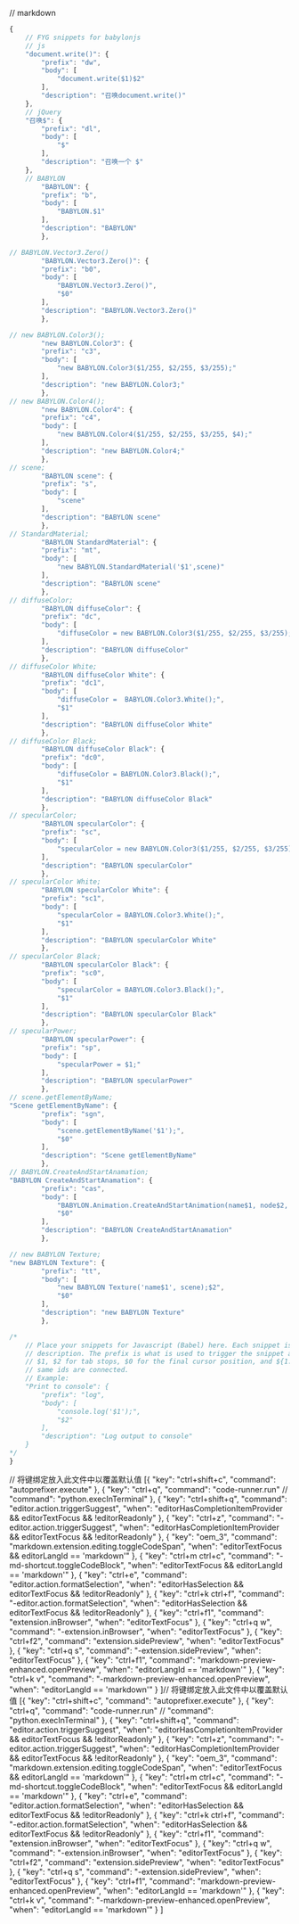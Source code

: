 // markdown
```javascript
{
	// FYG snippets for babylonjs
	// js
	"document.write()": {
		"prefix": "dw",
		"body": [
			"document.write($1)$2"
		],
		"description": "召唤document.write()"
	},
	// jQuery
	"召唤$": {
		"prefix": "dl",
		"body": [
			"$"
		],
		"description": "召唤一个 $"
	},
	// BABYLON
		"BABYLON": {
		"prefix": "b",
		"body": [
			"BABYLON.$1"
		],
		"description": "BABYLON"
		},

// BABYLON.Vector3.Zero()
		"BABYLON.Vector3.Zero()": {
		"prefix": "b0",
		"body": [
			"BABYLON.Vector3.Zero()",
			"$0"
		],
		"description": "BABYLON.Vector3.Zero()"
		},

// new BABYLON.Color3();
		"new BABYLON.Color3": {
		"prefix": "c3",
		"body": [
			"new BABYLON.Color3($1/255, $2/255, $3/255);"
		],
		"description": "new BABYLON.Color3;"
		},
// new BABYLON.Color4();
		"new BABYLON.Color4": {
		"prefix": "c4",
		"body": [
			"new BABYLON.Color4($1/255, $2/255, $3/255, $4);"
		],
		"description": "new BABYLON.Color4;"
		},
// scene;
		"BABYLON scene": {
		"prefix": "s",
		"body": [
			"scene"
		],
		"description": "BABYLON scene"
		},
// StandardMaterial;
		"BABYLON StandardMaterial": {
		"prefix": "mt",
		"body": [
			"new BABYLON.StandardMaterial('$1',scene)"
		],
		"description": "BABYLON scene"
		},
// diffuseColor;
		"BABYLON diffuseColor": {
		"prefix": "dc",
		"body": [
			"diffuseColor = new BABYLON.Color3($1/255, $2/255, $3/255);"
		],
		"description": "BABYLON diffuseColor"
		},
// diffuseColor White;
		"BABYLON diffuseColor White": {
		"prefix": "dc1",
		"body": [
			"diffuseColor =  BABYLON.Color3.White();",
			"$1"
		],
		"description": "BABYLON diffuseColor White"
		},
// diffuseColor Black;
		"BABYLON diffuseColor Black": {
		"prefix": "dc0",
		"body": [
			"diffuseColor = BABYLON.Color3.Black();",
			"$1"
		],
		"description": "BABYLON diffuseColor Black"
		},
// specularColor;
		"BABYLON specularColor": {
		"prefix": "sc",
		"body": [
			"specularColor = new BABYLON.Color3($1/255, $2/255, $3/255);"
		],
		"description": "BABYLON specularColor"
		},
// specularColor White;
		"BABYLON specularColor White": {
		"prefix": "sc1",
		"body": [
			"specularColor = BABYLON.Color3.White();",
			"$1"
		],
		"description": "BABYLON specularColor White"
		},
// specularColor Black;
		"BABYLON specularColor Black": {
		"prefix": "sc0",
		"body": [
			"specularColor = BABYLON.Color3.Black();",
			"$1"
		],
		"description": "BABYLON specularColor Black"
		},
// specularPower;
		"BABYLON specularPower": {
		"prefix": "sp",
		"body": [
			"specularPower = $1;"
		],
		"description": "BABYLON specularPower"
		},
// scene.getElementByName;
"Scene getElementByName": {
		"prefix": "sgn",
		"body": [
			"scene.getElementByName('$1');",
			"$0"
		],
		"description": "Scene getElementByName"
		},
// BABYLON.CreateAndStartAnamation;
"BABYLON CreateAndStartAnamation": {
		"prefix": "cas",
		"body": [
			"BABYLON.Animation.CreateAndStartAnimation(name$1, node$2, 'property$3', framePerSecond$4, totalFrame$4, startValue$5, endValue$6, loop$7);",
			"$0"
		],
		"description": "BABYLON CreateAndStartAnamation"
		},

// new BABYLON Texture;
"new BABYLON Texture": {
		"prefix": "tt",
		"body": [
			"new BABYLON Texture('name$1', scene);$2",
			"$0"
		],
		"description": "new BABYLON Texture"
		},

/*
	// Place your snippets for Javascript (Babel) here. Each snippet is defined under a snippet name and has a prefix, body and 
	// description. The prefix is what is used to trigger the snippet and the body will be expanded and inserted. Possible variables are:
	// $1, $2 for tab stops, $0 for the final cursor position, and ${1:label}, ${2:another} for placeholders. Placeholders with the 
	// same ids are connected.
	// Example:
	"Print to console": {
		"prefix": "log",
		"body": [
			"console.log('$1');",
			"$2"
		],
		"description": "Log output to console"
	}
*/
}

```





<!-- keyupbiding.json -->

// 将键绑定放入此文件中以覆盖默认值
[{
        "key": "ctrl+shift+c",
        "command": "autoprefixer.execute"
    },
    {
        "key": "ctrl+q",
        "command": "code-runner.run"
        // "command": "python.execInTerminal"
    },
    {
        "key": "ctrl+shift+q",
        "command": "editor.action.triggerSuggest",
        "when": "editorHasCompletionItemProvider && editorTextFocus && !editorReadonly"
    },
    {
        "key": "ctrl+z",
        "command": "-editor.action.triggerSuggest",
        "when": "editorHasCompletionItemProvider && editorTextFocus && !editorReadonly"
    },
    {
        "key": "oem_3",
        "command": "markdown.extension.editing.toggleCodeSpan",
        "when": "editorTextFocus && editorLangId == 'markdown'"
    },
    {
        "key": "ctrl+m ctrl+c",
        "command": "-md-shortcut.toggleCodeBlock",
        "when": "editorTextFocus && editorLangId == 'markdown'"
    },
    {
        "key": "ctrl+e",
        "command": "editor.action.formatSelection",
        "when": "editorHasSelection && editorTextFocus && !editorReadonly"
    },
    {
        "key": "ctrl+k ctrl+f",
        "command": "-editor.action.formatSelection",
        "when": "editorHasSelection && editorTextFocus && !editorReadonly"
    },
    {
        "key": "ctrl+f1",
        "command": "extension.inBrowser",
        "when": "editorTextFocus"
    },
    {
        "key": "ctrl+q w",
        "command": "-extension.inBrowser",
        "when": "editorTextFocus"
    },
    {
        "key": "ctrl+f2",
        "command": "extension.sidePreview",
        "when": "editorTextFocus"
    },
    {
        "key": "ctrl+q s",
        "command": "-extension.sidePreview",
        "when": "editorTextFocus"
    },
    {
        "key": "ctrl+f1",
        "command": "markdown-preview-enhanced.openPreview",
        "when": "editorLangId == 'markdown'"
    },
    {
        "key": "ctrl+k v",
        "command": "-markdown-preview-enhanced.openPreview",
        "when": "editorLangId == 'markdown'"
    }
]// 将键绑定放入此文件中以覆盖默认值
[{
        "key": "ctrl+shift+c",
        "command": "autoprefixer.execute"
    },
    {
        "key": "ctrl+q",
        "command": "code-runner.run"
        // "command": "python.execInTerminal"
    },
    {
        "key": "ctrl+shift+q",
        "command": "editor.action.triggerSuggest",
        "when": "editorHasCompletionItemProvider && editorTextFocus && !editorReadonly"
    },
    {
        "key": "ctrl+z",
        "command": "-editor.action.triggerSuggest",
        "when": "editorHasCompletionItemProvider && editorTextFocus && !editorReadonly"
    },
    {
        "key": "oem_3",
        "command": "markdown.extension.editing.toggleCodeSpan",
        "when": "editorTextFocus && editorLangId == 'markdown'"
    },
    {
        "key": "ctrl+m ctrl+c",
        "command": "-md-shortcut.toggleCodeBlock",
        "when": "editorTextFocus && editorLangId == 'markdown'"
    },
    {
        "key": "ctrl+e",
        "command": "editor.action.formatSelection",
        "when": "editorHasSelection && editorTextFocus && !editorReadonly"
    },
    {
        "key": "ctrl+k ctrl+f",
        "command": "-editor.action.formatSelection",
        "when": "editorHasSelection && editorTextFocus && !editorReadonly"
    },
    {
        "key": "ctrl+f1",
        "command": "extension.inBrowser",
        "when": "editorTextFocus"
    },
    {
        "key": "ctrl+q w",
        "command": "-extension.inBrowser",
        "when": "editorTextFocus"
    },
    {
        "key": "ctrl+f2",
        "command": "extension.sidePreview",
        "when": "editorTextFocus"
    },
    {
        "key": "ctrl+q s",
        "command": "-extension.sidePreview",
        "when": "editorTextFocus"
    },
    {
        "key": "ctrl+f1",
        "command": "markdown-preview-enhanced.openPreview",
        "when": "editorLangId == 'markdown'"
    },
    {
        "key": "ctrl+k v",
        "command": "-markdown-preview-enhanced.openPreview",
        "when": "editorLangId == 'markdown'"
    }
]